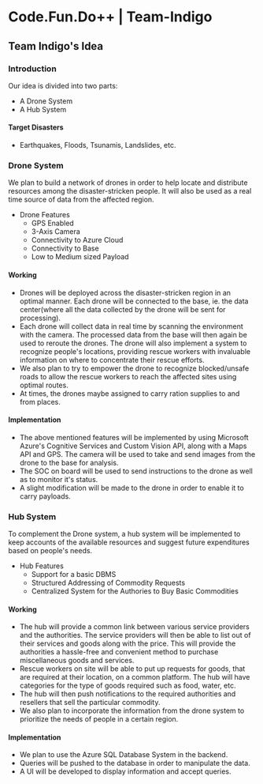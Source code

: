 # Code.Fun.Do++ | Team-Indigo
## Team Indigo's Idea

### Introduction

Our idea is divided into two parts:
* A Drone System
* A Hub System

#### Target Disasters 
  * Earthquakes, Floods, Tsunamis, Landslides, etc.

### Drone System

We plan to build a network of drones in order to help locate and distribute resources among the disaster-stricken people. It will also be used as a real time source of data from the affected region.

* Drone Features
  * GPS Enabled
  * 3-Axis Camera
  * Connectivity to Azure Cloud
  * Connectivity to Base
  * Low to Medium sized Payload

#### Working

 - Drones will be deployed across the disaster-stricken region in an optimal manner. Each drone will be connected to the base,    ie. the data center(where all the data collected by the drone will be sent for processing). 
 - Each drone will collect data in real time by scanning the environment with the camera. The processed data from the base will then again be used to reroute the drones. The drone will also implement a system to recognize people's locations, providing rescue workers with invaluable information on where to concentrate their rescue efforts.
 - We also plan to try to empower the drone to recognize blocked/unsafe roads to allow the rescue workers to reach the affected sites using optimal routes. 
 - At times, the drones maybe assigned to carry ration supplies to and from places. 
 
#### Implementation

 - The above mentioned features will be implemented by using Microsoft Azure's Cognitive Services and Custom Vision API, along with a Maps API and GPS. The camera will be used to take and send images from the drone to the base for analysis.
 - The SOC on board will be used to send instructions to the drone as well as to monitor it's status.
 - A slight modification will be made to the drone in order to enable it to carry payloads.
 
### Hub System

To complement the Drone system, a hub system will be implemented to keep accounts of the available resources and suggest future expenditures based on people's needs. 
 
* Hub Features
  * Support for a basic DBMS
  * Structured Addressing of Commodity Requests
  * Centralized System for the Authories to Buy Basic Commodities

#### Working

 - The hub will provide a common link between various service providers and the authorities. The service providers will then be able to list out of their services and goods along with the price. This will provide the authorities a hassle-free and convenient method to purchase miscellaneous goods and services. 
 - Rescue workers on site will be able to put up requests for goods, that are required at their location, on a common platform. The hub will have categories for the type of goods required such as food, water, etc. 
 - The hub will then push notifications to the required authorities and resellers that sell the particular commodity.
 - We also plan to incorporate the information from the drone system to prioritize the needs of people in a certain region. 
 
 #### Implementation
 
 - We plan to use the Azure SQL Database System in the backend.
 - Queries will be pushed to the database in order to manipulate the data.
 - A UI will be developed to display information and accept queries.
